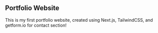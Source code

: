 ## Portfolio Website

This is my first portfolio website, created using Next.js, TailwindCSS, and getform.io for contact section!

